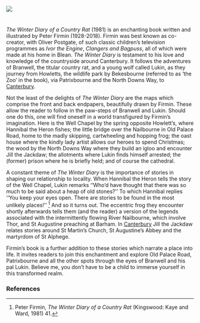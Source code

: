 <a href="https://beta.kent-maps.online"><img src="https://beta.kent-maps.online/juncture/ve-button.png"></a>
<param ve-config title="The Winter Diary of a Country Rat by Peter Firmin" author="Dr Simon Wilson" layout="vtl" banner="https://stor.artstor.org/stor/f0782a67-883f-4b39-91f1-7d63e32c9f3b">
<param ve-map center="Q866348" zoom="10">

<param ve-entity eid="Q29303" aliases="Canterbury">
<param ve-entity eid="Q2741069" aliases="Blean">
<param ve-entity eid="Q1836548" aliases="Barham">
<param ve-entity eid="Q7148079" aliases="Patrixbourne">


#

_The Winter Diary of a Country Rat_ (1981) is an enchanting book written and illustrated by Peter Firmin (1928-2018). Firmin was best known as co-creator, with Oliver Postgate, of such classic children’s television programmes as _Ivor the Engine_, _Clangers and Bagpuss_, all of which were made at his home in Blean. _The Winter Diary_ is testament to his love and knowledge of the countryside around Canterbury. It follows the adventures of Branwell, the titular country rat, and a young wolf called Lukin, as they journey from Howletts, the wildlife park by Bekesbourne (referred to as ‘the Zoo’ in the book), via Patrixbourne and the North Downs Way, to [Canterbury](/canterbury/20c-canterbury-home).
<param ve-image url="https://stor.artstor.org/stor/a50ee0cf-5697-4ae5-99cf-5bd9b4f46b75" label="The Winter Diary of a Country Rat" attribution="Peter Firmin. By kind permission of Charlotte Firmin">

Not the least of the delights of _The Winter Diary_ are the maps which comprise the front and back endpapers, beautifully drawn by Firmin. These allow the reader to follow in the paw-steps of Branwell and Lukin. Should one do this, one will find oneself in a world transfigured by Firmin’s imagination. Here is the Well Chapel by the spring opposite Howlett’s, where Hannibal the Heron fishes; the little bridge over the Nailbourne in Old Palace Road, home to the madly skipping, cartwheeling and hopping frog; the oast house where the kindly lady artist allows our heroes to spend Christmas; the wood by the North Downs Way where they build an igloo and encounter Jill the Jackdaw; the allotments where Lukin finds himself arrested; the (former) prison where he is briefly held; and of course the cathedral.  
<param ve-image url="https://stor.artstor.org/stor/f0782a67-883f-4b39-91f1-7d63e32c9f3b" label="Front Paper, The Winter Diary of a Country Rat" attribution="Peter Firmin. By kind permission of Charlotte Firmin">
                                                                                                                                                  
A constant theme of _The Winter Diary_ is the importance of stories in shaping our relationship to locality. When Hannibal the Heron tells the story of the Well Chapel, Lukin remarks ‘‘Who’d have thought that there was so much to be said about a heap of old stones?’’ To which Hannibal replies ‘‘You keep your eyes open. There are stories to be found in the most unlikely places!’’ [^ref1] And so it turns out. The eccentric frog they encounter shortly afterwards tells them (and the reader) a version of the legends associated with the intermittently flowing River Nailbourne, which involve Thor, and St Augustine preaching at Barham. In [Canterbury](/canterbury/20c-canterbury-home) Jill the Jackdaw relates stories around St Martin’s Church, St Augustine’s Abbey and the martyrdom of St Alphege. 
<param ve-image url="https://upload.wikimedia.org/wikipedia/commons/e/e1/Detail_of_Bekesbourne_Well_Chapel_-_geograph.org.uk_-_2053938.jpg" label="
Detail of Bekesbourne Well Chapel" attribution="David Anstiss, via Wikimedia Commons" license="CC BY-SA 2.0"> 
<param ve-image url="https://stor.artstor.org/stor/801c7f8a-436d-4bc2-863f-7be500afda3d" label="St Martin's Church" attribution="Connor Treston">
<param ve-image url="https://upload.wikimedia.org/wikipedia/commons/3/3e/St_Augustines_Abbey%2C_Canterbury_4.jpg" label="St Augustine's Abbey, Canterbury" attribution="Nilfanion, via Wikimedia Commons" license="CC BY-SA 4.0">

Firmin’s book is a further addition to these stories which narrate a place into life. It invites readers to join this enchantment and explore Old Palace Road, Patrixbourne and all the other spots through the eyes of Branwell and his pal Lukin. Believe me, you don’t have to be a child to immerse yourself in this transformed realm.
<param ve-image url="https://upload.wikimedia.org/wikipedia/commons/0/0d/Court_Lodge_on_Old_Palace_Road_-_geograph.org.uk_-_1776450.jpg" label="Court Lodge on Old Palace Road" attribution="David Anstiss" license="CC BY-SA 2.0">

### References

[^ref1]: Peter Firmin, _The Winter Diary of a Country Rat_ (Kingswood: Kaye and Ward, 1981) 41.
<param ve-image url="https://stor.artstor.org/stor/a50ee0cf-5697-4ae5-99cf-5bd9b4f46b75" label="The Winter Diary of a Country Rat" attribution="Peter Firmin. By kind permission of Charlotte Firmin">

